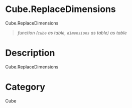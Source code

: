 ﻿# Cube.ReplaceDimensions
Cube.ReplaceDimensions
> _function (<code>cube</code> as table, <code>dimensions</code> as table) as table_
# Description 
Cube.ReplaceDimensions
# Category 
Cube
